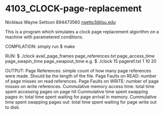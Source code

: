 # 4103_CLOCK-page-replacement
Nicklaus Wayne Settoon 894473560 nsetto3@lsu.edu

This is a program which simulates a clock page replacement algorithm on a machine with parametered conditions.

COMPILATION:
simply run $ make

RUN:
$ ./clock avail_page_frames page_references.txt page_access_time page_swapin_time page_swapout_time
    e.g. $ ./clock 15 pageref.txt 1 10 20

OUTPUT:
Page References: simple count of how many page references were made. Should be the length of the file.
Page Faults on READ: number of page misses on read references.
Page Faults on WRITE: number of page misses on write references.
Cummulative memory access time: total time spent accessing pages on page hit
Cummulative time spent swapping pages in: total time spent waiting for page arrival in memory.
Cummulative time spent swapping pages out: total time spent waiting for page write out to disk.